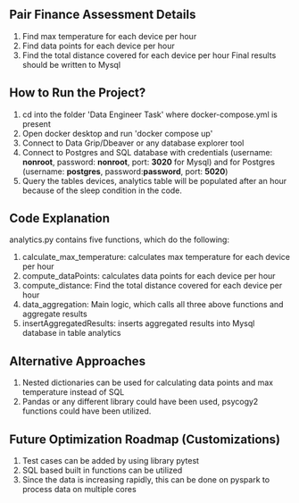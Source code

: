 ## Pair Finance Assessment Details
1. Find max temperature for each device per hour
2. Find data points for each device per hour
3. Find the total distance covered for each device per hour
Final results should be written to Mysql

## How to Run the Project?
1. cd into the folder 'Data Engineer Task' where docker-compose.yml is present
2. Open docker desktop and run 'docker compose up'
3. Connect to Data Grip/Dbeaver or any database explorer tool
4. Connect to Postgres and SQL database with credentials (username: **nonroot**, password: **nonroot**, port: **3020** for Mysql) and for Postgres (username: **postgres**, password:**password**, port: **5020**)
5. Query the tables devices, analytics table will be populated after an hour because of the sleep condition in the code.

## Code Explanation
analytics.py contains five functions, which do the following:
1. calculate_max_temperature: calculates max temperature for each device per hour
2. compute_dataPoints: calculates data points for each device per hour
3. compute_distance: Find the total distance covered for each device per hour
4. data_aggregation: Main logic, which calls all three above functions and aggregate results
5. insertAggregatedResults: inserts aggregated results into Mysql database in table analytics


## Alternative Approaches
1. Nested dictionaries can be used for calculating data points and max temperature instead of SQL
2. Pandas or any different library could have been used, psycogy2 functions could have been utilized.

## Future Optimization Roadmap (Customizations)
1. Test cases can be added by using library pytest
2. SQL based built in functions can be utilized
3. Since the data is increasing rapidly, this can be done on pyspark to process data on multiple cores
